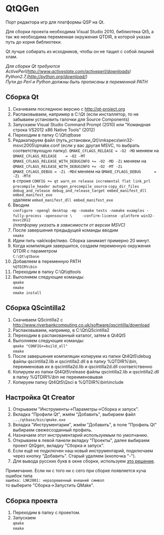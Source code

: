 QtQGen
======
Порт редактора игр для платформы QSP на Qt.

Для сборки проекта необходима Visual Studio 2010, библиотека Qt5, а так же необходима переменная окружения QTDIR,
в которой указан путь до корня библиотеки.

Qt лучше собирать из исходников, чтобы он не тащил с собой лишний хлам.  

*Для сборки Qt требуются*  
*ActivePerl(http://www.activestate.com/activeperl/downloads)*  
*Python2.7,(http://python.org/download/)*  
*Пути до Perl и Python должны быть прописаны в переменной PATH*

Сборка Qt
-------------------
1. Скачиваем последнюю версию с http://qt-project.org
2. Распаковываем, например в C:\Qt (если инсталлятор, то не забываем установить галочки для Source Components)
3. Запускаем Visual Studio Command Prompt (2010) или "Командная строка VS2012 x86 Native Tools" (2012)
4. Переходим в папку C:\Qt\qtbase
5. Редакатируем файл {путь_установки_Qt}\mkspecs\win32-msvc2005\qmake.conf (если у вас другая MSVC, то выбрать соответствующую папку).
    `QMAKE_CFLAGS_RELEASE = -O2 -MD` меняем на `QMAKE_CFLAGS_RELEASE    = -O2 -MT`
    `QMAKE_CFLAGS_RELEASE_WITH_DEBUGINFO += -O2 -MD -Zi` меняем на `QMAKE_CFLAGS_RELEASE_WITH_DEBUGINFO += -O2 -MT -Zi`
    `QMAKE_CFLAGS_DEBUG = -Zi -MDd` меняем на `QMAKE_CFLAGS_DEBUG      = -Zi -MTd`
    <br/>в строке `CONFIG += qt warn_on release incremental flat link_prl precompile_header autogen_precompile_source` 
    `copy_dir_files debug_and_release debug_and_release_target embed_manifest_dll embed_manifest_exe`
    <br/>удаляем `embed_manifest_dll embed_manifest_exe` 
6. Вводим  
    `configure -opengl desktop -mp -nomake tests -nomake examples -fully-process -opensource \`
    `    -confirm-license -platform win32-msvc2012`
    <br/>*(платформу указать в зависимости от версии MSVC)*
7. После завершения предыдущей команды вводим  
    `nmake`
8. Идем пить чай/кофе/пиво. Сборка занимает примерно 20 минут.
9. Когда компиляция завершится, создаем переменную окружения QTDIR с параметром  
    `C:\Qt\qtbase`
10. Добавляем в переменную PATH  
    `%QTDIR%\bin`
11. Переходим в папку C:\Qt\qttools
12. Выполняем следующие команды:  
    `qmake`  
    `nmake`  
    `nmake install`

Сборка QScintilla2
-------------------
1. Скачиваем QScintilla2 с http://www.riverbankcomputing.co.uk/software/qscintilla/download
2. Распаковываем, например, в C:\Qt\QScintilla2
3. Переходим в распакованный каталог, затем в Qt4Qt5
4. Выполняем следующие команды:  
    `qmake "CONFIG+=build_all"`  
    `nmake`
5. После завершения компиляции копируем из папки Qt4Qt5\debug файлы qscintilla2.lib и qscintilla2.dll в в папку %QTDIR%\bin, переименовав их в qscintilla2d.lib и qscintilla2d.dll соответственно
6. Копируем из папки Qt4Qt5\release файлы qscintilla2.lib и qscintilla2.dll в папку %QTDIR%\bin не переименовывая
7. Копируем папку Qt4Qt5\Qsci в %QTDIR%\bin\include

Настройка Qt Creator
-------------------
1. Открываем "Инструменты->Параметры->Сборка и запуск".
2. Вкладка "Профили Qt", жмём "Добавить", выбираем файл  
    `.../qtbase/bin/qmake.exe`
3. Вкладка "Инструментарии", жмём "Добавить", в поле "Профиль Qt" выбираем свежесозданный профиль.
4. Назначаем этот инструментарий используемым по умолчанию.
5. Открываем в левой панели вкладку "Проекты", далее выбираем проект QtQgen, вкладку "Сборка и запуск". 
6. Если ещё не подключен наш новый инструментарий, подключаем через кнопку "Добавить". Старый удаляем (кнопочка "-").
7. Для вывода русских букв в окне сборки, используем [это решение](http://lab113.ru/qtcreator_kodirovka.php).

Примечание. Если ни с того ни с сего при сборке появляется куча ошибок типа   
    `ошибка: LNK2001: неразрешенный внешний символ`  
то выберите "Сборка->Запустить QMake".

Cборка проекта
-------------------
1. Переходим в папку с проектом.
2. Запускаем  
    `qmake`  
    `nmake`

